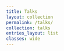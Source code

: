 ```yaml
---
title: Talks
layout: collection
permalink: /talks/
collection: talks
entries_layout: list
classes: wide
---
```


